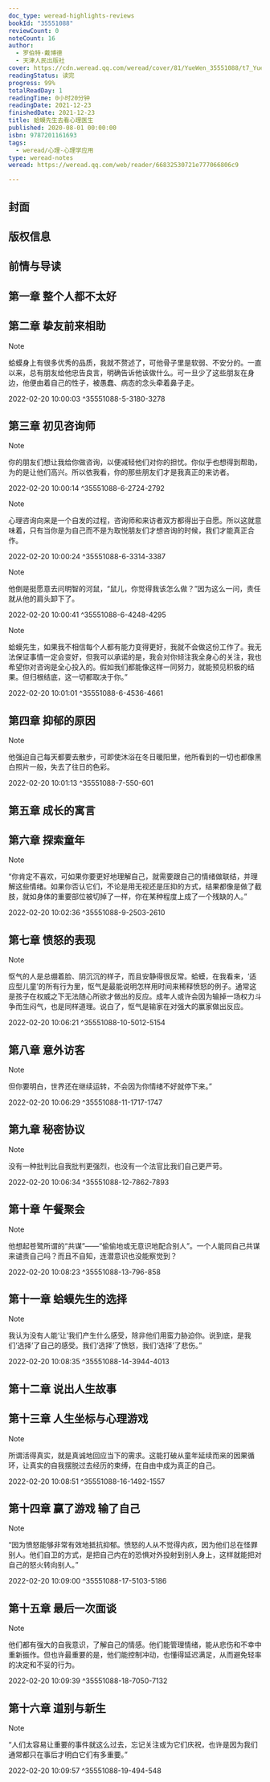 ```yaml
---
doc_type: weread-highlights-reviews
bookId: "35551088"
reviewCount: 0
noteCount: 16
author:
  - 罗伯特·戴博德
  - 天津人民出版社
cover: https://cdn.weread.qq.com/weread/cover/81/YueWen_35551088/t7_YueWen_35551088.jpg
readingStatus: 读完
progress: 99%
totalReadDay: 1
readingTime: 0小时20分钟
readingDate: 2021-12-23
finishedDate: 2021-12-23
title: 蛤蟆先生去看心理医生
published: 2020-08-01 00:00:00
isbn: 9787201161693
tags:
  - weread/心理-心理学应用
type: weread-notes
weread: https://weread.qq.com/web/reader/66832530721e777066806c9

---
```



## 封面

## 版权信息

## 前情与导读

## 第一章 整个人都不太好

## 第二章 挚友前来相助

> [!NOTE] 
> 蛤蟆身上有很多优秀的品质，我就不赘述了，可他骨子里是软弱、不安分的。一直以来，总有朋友给他忠告良言，明确告诉他该做什么。可一旦少了这些朋友在身边，他便由着自己的性子，被愚蠢、病态的念头牵着鼻子走。
> 
> 2022-02-20 10:00:03 ^35551088-5-3180-3278

## 第三章 初见咨询师

> [!NOTE] 
> 你的朋友们想让我给你做咨询，以便减轻他们对你的担忧。你似乎也想得到帮助，为的是让他们高兴。所以依我看，你的那些朋友们才是我真正的来访者。
> 
> 2022-02-20 10:00:14 ^35551088-6-2724-2792

> [!NOTE] 
> 心理咨询向来是一个自发的过程，咨询师和来访者双方都得出于自愿。所以这就意味着，只有当你是为自己而不是为取悦朋友们才想咨询的时候，我们才能真正合作。
> 
> 2022-02-20 10:00:24 ^35551088-6-3314-3387

> [!NOTE] 
> 他倒是挺愿意去问明智的河鼠，“鼠儿，你觉得我该怎么做？”因为这么一问，责任就从他的肩头卸下了。
> 
> 2022-02-20 10:00:41 ^35551088-6-4248-4295

> [!NOTE] 
> 蛤蟆先生，如果我不相信每个人都有能力变得更好，我就不会做这份工作了。我无法保证事情一定会变好，但我可以承诺的是，我会对你倾注我全身心的关注，我也希望你对咨询是全心投入的。假如我们都能像这样一同努力，就能预见积极的结果。但归根结底，这一切都取决于你。”
> 
> 2022-02-20 10:01:01 ^35551088-6-4536-4661

## 第四章 抑郁的原因

> [!NOTE] 
> 他强迫自己每天都要去散步，可即使沐浴在冬日暖阳里，他所看到的一切也都像黑白照片一般，失去了往日的色彩。
> 
> 2022-02-20 10:01:13 ^35551088-7-550-601

## 第五章 成长的寓言

## 第六章 探索童年

> [!NOTE] 
> “你肯定不喜欢，可如果你要更好地理解自己，就需要跟自己的情绪做联结，并理解这些情绪。如果你否认它们，不论是用无视还是压抑的方式，结果都像是做了截肢，就如身体的重要部位被切掉了一样，你在某种程度上成了一个残缺的人。”
> 
> 2022-02-20 10:02:36 ^35551088-9-2503-2610

## 第七章 愤怒的表现

> [!NOTE] 
> 怄气的人是总绷着脸、阴沉沉的样子，而且安静得很反常。蛤蟆，在我看来，‘适应型儿童’的所有行为里，怄气是最能说明怎样用时间来稀释愤怒的例子。通常这是孩子在权威之下无法随心所欲才做出的反应。成年人或许会因为输掉一场权力斗争而生闷气，也是同样道理。说白了，怄气是输家在对强大的赢家做出反应。
> 
> 2022-02-20 10:06:21 ^35551088-10-5012-5154

## 第八章 意外访客

> [!NOTE] 
> 但你要明白，世界还在继续运转，不会因为你情绪不好就停下来。”
> 
> 2022-02-20 10:06:29 ^35551088-11-1717-1747

## 第九章 秘密协议

> [!NOTE] 
> 没有一种批判比自我批判更强烈，也没有一个法官比我们自己更严苛。
> 
> 2022-02-20 10:06:34 ^35551088-12-7862-7893

## 第十章 午餐聚会

> [!NOTE] 
> 他想起苍鹭所谓的“共谋”——“偷偷地或无意识地配合别人”。一个人能同自己共谋来谴责自己吗？而且不自知，连潜意识也没能察觉到？
> 
> 2022-02-20 10:08:23 ^35551088-13-796-858

## 第十一章 蛤蟆先生的选择

> [!NOTE] 
> 我认为没有人能‘让’我们产生什么感受，除非他们用蛮力胁迫你。说到底，是我们‘选择’了自己的感受。我们‘选择’了愤怒，我们‘选择’了悲伤。”
> 
> 2022-02-20 10:08:35 ^35551088-14-3944-4013

## 第十二章 说出人生故事

## 第十三章 人生坐标与心理游戏

> [!NOTE] 
> 所谓活得真实，就是真诚地回应当下的需求。这能打破从童年延续而来的因果循环，让真实的自我摆脱过去经历的束缚，在自由中成为真正的自己。
> 
> 2022-02-20 10:08:51 ^35551088-16-1492-1557

## 第十四章 赢了游戏 输了自己

> [!NOTE] 
> “因为愤怒能够非常有效地抵抗抑郁。愤怒的人从不觉得内疚，因为他们总在怪罪别人。他们自卫的方式，是把自己内在的恐惧对外投射到别人身上，这样就能把对自己的怒火转向别人。”
> 
> 2022-02-20 10:09:00 ^35551088-17-5103-5186

## 第十五章 最后一次面谈

> [!NOTE] 
> 他们都有强大的自我意识，了解自己的情感。他们能管理情绪，能从悲伤和不幸中重新振作。但也许最重要的是，他们能控制冲动，也懂得延迟满足，从而避免轻率的决定和不妥的行为。
> 
> 2022-02-20 10:09:39 ^35551088-18-7050-7132

## 第十六章 道别与新生

> [!NOTE] 
> “人们太容易让重要的事件就这么过去，忘记关注或为它们庆祝，也许是因为我们通常都只在事后才明白它们有多重要。”
> 
> 2022-02-20 10:09:57 ^35551088-19-494-548

